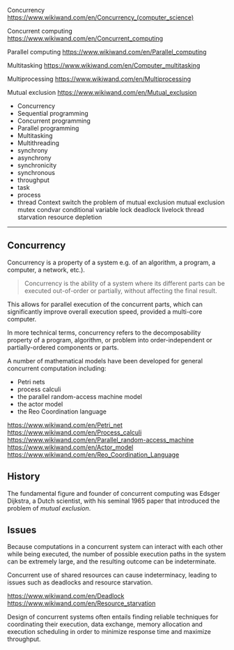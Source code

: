 Concurrency
https://www.wikiwand.com/en/Concurrency_(computer_science)

Concurrent computing
https://www.wikiwand.com/en/Concurrent_computing

Parallel computing
https://www.wikiwand.com/en/Parallel_computing

Multitasking
https://www.wikiwand.com/en/Computer_multitasking

Multiprocessing
https://www.wikiwand.com/en/Multiprocessing

Mutual exclusion
https://www.wikiwand.com/en/Mutual_exclusion


- Concurrency
- Sequential programming
- Concurrent programming
- Parallel programming
- Multitasking
- Multithreading
- synchrony
- asynchrony
- synchronicity
- synchronous
- throughput
- task
- process
- thread
Context switch
the problem of mutual exclusion
mutual exclusion
mutex
condvar
conditional variable
lock
deadlock
livelock
thread starvation
resource depletion

---

## Concurrency

Concurrency is a property of a system e.g. of an algorithm, a program, a computer, a network, etc.).

> Concurrency is the ability of a system where its different parts can be executed out-of-order or partially, without affecting the final result.

This allows for parallel execution of the concurrent parts, which can significantly improve overall execution speed, provided a multi-core computer.

In more technical terms, concurrency refers to the decomposability property of a program, algorithm, or problem into order-independent or partially-ordered components or parts.

A number of mathematical models have been developed for general concurrent computation including:
- Petri nets
- process calculi
- the parallel random-access machine model
- the actor model
- the Reo Coordination language

https://www.wikiwand.com/en/Petri_net
https://www.wikiwand.com/en/Process_calculi
https://www.wikiwand.com/en/Parallel_random-access_machine
https://www.wikiwand.com/en/Actor_model
https://www.wikiwand.com/en/Reo_Coordination_Language


## History
The fundamental figure and founder of concurrent computing was Edsger Dijkstra, a Dutch scientist, with his seminal 1965 paper that introduced the problem of *mutual exclusion*.

## Issues
Because computations in a concurrent system can interact with each other while being executed, the number of possible execution paths in the system can be extremely large, and the resulting outcome can be indeterminate.

Concurrent use of shared resources can cause indeterminacy, leading to issues such as deadlocks and resource starvation.

https://www.wikiwand.com/en/Deadlock
https://www.wikiwand.com/en/Resource_starvation

Design of concurrent systems often entails finding reliable techniques for coordinating their execution, data exchange, memory allocation and execution scheduling in order to minimize response time and maximize throughput.
